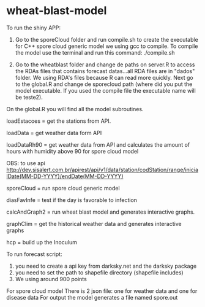 # wheat-blast-model

To run the shiny APP:
1) Go to the sporeCloud folder and run compile.sh to create the executable for C++ spore cloud generic model we using gcc to compile.
  To compile the model use the terminal and run this command:
   ./compile.sh

2) Go to the wheatblast folder and change de paths on server.R to access the RDAs files that contains forecast datas...all RDA files are in "dados" folder. We using RDA's files because R can read more quickly.
Next go to the global.R and change de sporecloud path (where did you put the model executable. If you used the compile file the executable name will be teste2).

On the global.R you will find all the model subroutines.

loadEstacoes = get the stations from API.

loadData = get weather data form API

loadDataRh90 = get weather data from API and calculates the amount of hours with humidity above 90 for spore cloud model

OBS: to use api http://dev.sisalert.com.br/apirest/api/v1/data/station/codStation/range/inicialDate(MM-DD-YYYY)/endDate(MM-DD-YYYY)

sporeCloud = run spore cloud generic model

diasFavInfe = test if the day is favorable to infection

calcAndGraph2 = run wheat blast model and generates interactive graphs.

graphClim = get the historical weather data and generates interactive graphs

hcp = build up the Inoculum


To run forecast script:
1) you need to create a api key from darksky.net and the darksky package
2) you need to set the path to shapefile directory (shapefile includes) 
3) We using around 900 points

For spore cloud model
There is 2 json file: one for weather data and one for disease data
For output the model generates a file named spore.out
